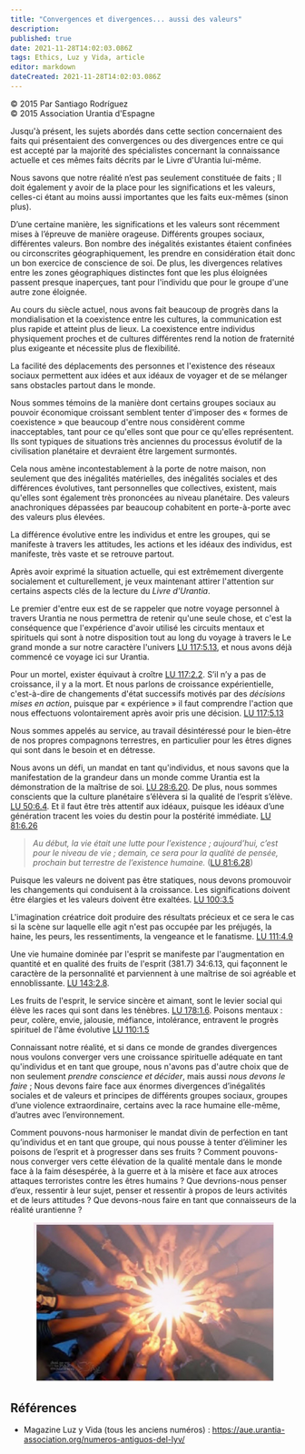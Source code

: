 ```yaml
---
title: "Convergences et divergences... aussi des valeurs"
description: 
published: true
date: 2021-11-28T14:02:03.086Z
tags: Ethics, Luz y Vida, article
editor: markdown
dateCreated: 2021-11-28T14:02:03.086Z
---
```


<p class="v-card v-sheet theme--light gray lighten-3 px-2">© 2015 Par Santiago Rodríguez<br>© 2015 Association Urantia d'Espagne</p>


Jusqu'à présent, les sujets abordés dans cette section concernaient des faits qui présentaient des convergences ou des divergences entre ce qui est accepté par la majorité des spécialistes concernant la connaissance actuelle et ces mêmes faits décrits par le Livre d'Urantia lui-même.

Nous savons que notre réalité n’est pas seulement constituée de faits ; Il doit également y avoir de la place pour les significations et les valeurs, celles-ci étant au moins aussi importantes que les faits eux-mêmes (sinon plus).

D’une certaine manière, les significations et les valeurs sont récemment mises à l’épreuve de manière orageuse. Différents groupes sociaux, différentes valeurs. Bon nombre des inégalités existantes étaient confinées ou circonscrites géographiquement, les prendre en considération était donc un bon exercice de conscience de soi. De plus, les divergences relatives entre les zones géographiques distinctes font que les plus éloignées passent presque inaperçues, tant pour l'individu que pour le groupe d'une autre zone éloignée.

Au cours du siècle actuel, nous avons fait beaucoup de progrès dans la mondialisation et la coexistence entre les cultures, la communication est plus rapide et atteint plus de lieux. La coexistence entre individus physiquement proches et de cultures différentes rend la notion de fraternité plus exigeante et nécessite plus de flexibilité.

La facilité des déplacements des personnes et l'existence des réseaux sociaux permettent aux idées et aux idéaux de voyager et de se mélanger sans obstacles partout dans le monde.

Nous sommes témoins de la manière dont certains groupes sociaux au pouvoir économique croissant semblent tenter d'imposer des « formes de coexistence » que beaucoup d'entre nous considèrent comme inacceptables, tant pour ce qu'elles sont que pour ce qu'elles représentent. Ils sont typiques de situations très anciennes du processus évolutif de la civilisation planétaire et devraient être largement surmontés.

Cela nous amène incontestablement à la porte de notre maison, non seulement que des inégalités matérielles, des inégalités sociales et des différences évolutives, tant personnelles que collectives, existent, mais qu'elles sont également très prononcées au niveau planétaire. Des valeurs anachroniques dépassées par beaucoup cohabitent en porte-à-porte avec des valeurs plus élevées.

La différence évolutive entre les individus et entre les groupes, qui se manifeste à travers les attitudes, les actions et les idéaux des individus, est manifeste, très vaste et se retrouve partout.

Après avoir exprimé la situation actuelle, qui est extrêmement divergente socialement et culturellement, je veux maintenant attirer l'attention sur certains aspects clés de la lecture du _Livre d'Urantia_.

Le premier d'entre eux est de se rappeler que notre voyage personnel à travers Urantia ne nous permettra de retenir qu'une seule chose, et c'est la conséquence que l'expérience d'avoir utilisé les circuits mentaux et spirituels qui sont à notre disposition tout au long du voyage à travers le Le grand monde a sur notre caractère l'univers [LU 117:5.13](/fr/The_Urantia_Book/117#p5_13), et nous avons déjà commencé ce voyage ici sur Urantia.

Pour un mortel, exister équivaut à croître [LU 117:2.2](/fr/The_Urantia_Book/117#p2_2). S’il n’y a pas de croissance, il y a la mort. Et nous parlons de croissance expérientielle, c'est-à-dire de changements d'état successifs motivés par des _décisions mises en action_, puisque par « expérience » il faut comprendre l'action que nous effectuons volontairement après avoir pris une décision. [LU 117:5.13](/fr/The_Urantia_Book/117#p5_13)

Nous sommes appelés au service, au travail désintéressé pour le bien-être de nos propres compagnons terrestres, en particulier pour les êtres dignes qui sont dans le besoin et en détresse.

Nous avons un défi, un mandat en tant qu'individus, et nous savons que la manifestation de la grandeur dans un monde comme Urantia est la démonstration de la maîtrise de soi. [LU 28:6.20](/fr/The_Urantia_Book/28#p6_20). De plus, nous sommes conscients que la culture planétaire s’élèvera si la qualité de l’esprit s’élève. [LU 50:6.4](/fr/The_Urantia_Book/50#p6_4). Et il faut être très attentif aux idéaux, puisque les idéaux d’une génération tracent les voies du destin pour la postérité immédiate. [LU 81:6.26](/fr/The_Urantia_Book/81#p6_26)

> _Au début, la vie était une lutte pour l’existence ; aujourd’hui, c’est pour le niveau de vie ; demain, ce sera pour la qualité de pensée, prochain but terrestre de l’existence humaine._ ([LU 81:6.28](/fr/The_Urantia_Book/81#p6_28))

Puisque les valeurs ne doivent pas être statiques, nous devons promouvoir les changements qui conduisent à la croissance. Les significations doivent être élargies et les valeurs doivent être exaltées. [LU 100:3.5](/fr/The_Urantia_Book/100#p3_5)

L'imagination créatrice doit produire des résultats précieux et ce sera le cas si la scène sur laquelle elle agit n'est pas occupée par les préjugés, la haine, les peurs, les ressentiments, la vengeance et le fanatisme. [LU 111:4.9](/fr/The_Urantia_Book/111#p4_9)

Une vie humaine dominée par l'esprit se manifeste par l'augmentation en quantité et en qualité des fruits de l'esprit (381.7) 34:6.13, qui façonnent le caractère de la personnalité et parviennent à une maîtrise de soi agréable et ennoblissante. [LU 143:2.8](/fr/The_Urantia_Book/143#p2_8).

Les fruits de l'esprit, le service sincère et aimant, sont le levier social qui élève les races qui sont dans les ténèbres. [LU 178:1.6](/fr/The_Urantia_Book/178#p1_6). Poisons mentaux : peur, colère, envie, jalousie, méfiance, intolérance, entravent le progrès spirituel de l'âme évolutive [LU 110:1.5](/fr/The_Urantia_Book/110#p1_5)

Connaissant notre réalité, et si dans ce monde de grandes divergences nous voulons converger vers une croissance spirituelle adéquate en tant qu'individus et en tant que groupe, nous n'avons pas d'autre choix que de non seulement _prendre conscience et décider_, mais aussi _nous devons le faire_ ; Nous devons faire face aux énormes divergences d’inégalités sociales et de valeurs et principes de différents groupes sociaux, groupes d’une violence extraordinaire, certains avec la race humaine elle-même, d’autres avec l’environnement.

Comment pouvons-nous harmoniser le mandat divin de perfection en tant qu’individus et en tant que groupe, qui nous pousse à tenter d’éliminer les poisons de l’esprit et à progresser dans ses fruits ? Comment pouvons-nous converger vers cette élévation de la qualité mentale dans le monde face à la faim désespérée, à la guerre et à la misère et face aux atroces attaques terroristes contre les êtres humains ? Que devrions-nous penser d’eux, ressentir à leur sujet, penser et ressentir à propos de leurs activités et de leurs attitudes ? Que devons-nous faire en tant que connaisseurs de la réalité urantienne ?

<figure id="Figure_1" class="image urantiapedia">
<img src="/image/article/Luz_y_Vida/LyV42/12.jpg">
</figure>

## Références

- Magazine Luz y Vida (tous les anciens numéros) : https://aue.urantia-association.org/numeros-antiguos-del-lyv/


